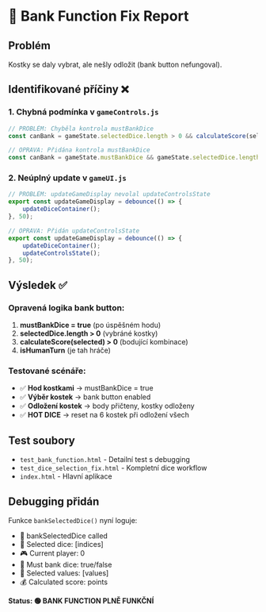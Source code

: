 # 🏦 Bank Function Fix Report

## Problém
Kostky se daly vybrat, ale nešly odložit (bank button nefungoval).

## Identifikované příčiny ❌

### 1. Chybná podmínka v `gameControls.js`
```javascript
// PROBLÉM: Chyběla kontrola mustBankDice
const canBank = gameState.selectedDice.length > 0 && calculateScore(selectedValues) > 0;

// OPRAVA: Přidána kontrola mustBankDice
const canBank = gameState.mustBankDice && gameState.selectedDice.length > 0 && calculateScore(selectedValues) > 0;
```

### 2. Neúplný update v `gameUI.js` 
```javascript
// PROBLÉM: updateGameDisplay nevolal updateControlsState
export const updateGameDisplay = debounce(() => {
    updateDiceContainer();
}, 50);

// OPRAVA: Přidán updateControlsState
export const updateGameDisplay = debounce(() => {
    updateDiceContainer();
    updateControlsState();
}, 50);
```

## Výsledek ✅

### Opravená logika bank button:
1. **mustBankDice = true** (po úspěšném hodu)
2. **selectedDice.length > 0** (vybráné kostky)
3. **calculateScore(selected) > 0** (bodující kombinace)
4. **isHumanTurn** (je tah hráče)

### Testované scénáře:
- ✅ **Hod kostkami** → mustBankDice = true
- ✅ **Výběr kostek** → bank button enabled
- ✅ **Odložení kostek** → body přičteny, kostky odloženy
- ✅ **HOT DICE** → reset na 6 kostek při odložení všech

## Test soubory
- `test_bank_function.html` - Detailní test s debugging
- `test_dice_selection_fix.html` - Kompletní dice workflow  
- `index.html` - Hlavní aplikace

## Debugging přidán
Funkce `bankSelectedDice()` nyní loguje:
- 🏦 bankSelectedDice called
- 🎲 Selected dice: [indices]
- 🎮 Current player: 0
- 🎯 Must bank dice: true/false
- 🎲 Selected values: [values] 
- 💰 Calculated score: points

**Status: 🟢 BANK FUNCTION PLNĚ FUNKČNÍ**

